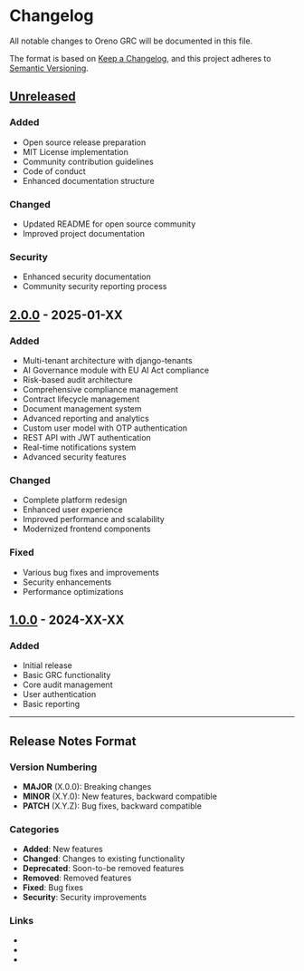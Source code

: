 # Changelog

All notable changes to Oreno GRC will be documented in this file.

The format is based on [Keep a Changelog](https://keepachangelog.com/en/1.0.0/),
and this project adheres to [Semantic Versioning](https://semver.org/spec/v2.0.0.html).

## [Unreleased]

### Added
- Open source release preparation
- MIT License implementation
- Community contribution guidelines
- Code of conduct
- Enhanced documentation structure

### Changed
- Updated README for open source community
- Improved project documentation

### Security
- Enhanced security documentation
- Community security reporting process

## [2.0.0] - 2025-01-XX

### Added
- Multi-tenant architecture with django-tenants
- AI Governance module with EU AI Act compliance
- Risk-based audit architecture
- Comprehensive compliance management
- Contract lifecycle management
- Document management system
- Advanced reporting and analytics
- Custom user model with OTP authentication
- REST API with JWT authentication
- Real-time notifications system
- Advanced security features

### Changed
- Complete platform redesign
- Enhanced user experience
- Improved performance and scalability
- Modernized frontend components

### Fixed
- Various bug fixes and improvements
- Security enhancements
- Performance optimizations

## [1.0.0] - 2024-XX-XX

### Added
- Initial release
- Basic GRC functionality
- Core audit management
- User authentication
- Basic reporting

---

## Release Notes Format

### Version Numbering
- **MAJOR** (X.0.0): Breaking changes
- **MINOR** (X.Y.0): New features, backward compatible
- **PATCH** (X.Y.Z): Bug fixes, backward compatible

### Categories
- **Added**: New features
- **Changed**: Changes to existing functionality
- **Deprecated**: Soon-to-be removed features
- **Removed**: Removed features
- **Fixed**: Bug fixes
- **Security**: Security improvements

### Links
- [Unreleased]: https://github.com/oumafreddy/oreno/compare/v2.0.0...HEAD
- [2.0.0]: https://github.com/oumafreddy/oreno/releases/tag/v2.0.0
- [1.0.0]: https://github.com/oumafreddy/oreno/releases/tag/v1.0.0
